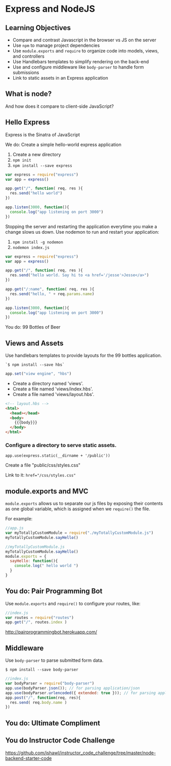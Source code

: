 # Express and NodeJS

## Learning Objectives

- Compare and contrast Javascript in the browser vs JS on the server
- Use `npm` to manage project dependencies
- Use `module.exports` and `require` to organize code into models, views, and controllers
- Use Handlebars templates to simplify rendering on the back-end
- Use and configure middleware like `body-parser` to handle form submissions
- Link to static assets in an Express application

## What is node?

And how does it compare to client-side JavaScript?

## Hello Express

Express is the Sinatra of JavaScript

We do: Create a simple hello-world express application

1. Create a new directory
1. `npm init`
1. `npm install --save express`

```js
var express = require("express")
var app = express()

app.get("/", function( req, res ){
  res.send("hello world")
})

app.listen(3000, function(){
  console.log("app listening on port 3000")
})
```

Stopping the server and restarting the application everytime you make
a change slows us down. Use nodemon to run and restart your application:

1. `npm install -g nodemon`
1. `nodemon index.js`

```js
var express = require("express")
var app = express()

app.get("/", function( req, res ){
  res.send("hello world. Say hi to <a href='/jesse'>Jesse</a>")
})

app.get("/:name", function( req, res ){
  res.send("hello, " + req.params.name)
})

app.listen(3000, function(){
  console.log("app listening on port 3000")
})
```

You do: 99 Bottles of Beer

## Views and Assets

Use handlebars templates to provide layouts for the 99 bottles application.

    `$ npm install --save hbs`

```js
app.set("view engine", "hbs")
```

- Create a directory named 'views'.
- Create a file named 'views/index.hbs'.
- Create a file named 'views/layout.hbs'.

```html
<!-- layout.hbs -->
<html>
  <head></head>
  <body>
    {{{body}}} 
  </body>
</html>
```

### Configure a directory to serve static assets.

```
app.use(express.static(__dirname + '/public'))
```

Create a file "public/css/styles.css"

Link to it: `href="/css/styles.css"`

## module.exports and MVC

`module.exports` allows us to separate our js files by exposing their contents as one global variable, which is assigned
when we `require()` the file.

For example:

```js
//app.js
var myTotallyCustomModule = require("./myTotallyCustomModule.js")
myTotallyCustomModule.sayHello()
```

```js
//myTotallyCustomModule.js
myTotallyCustomModule.sayHello()
module.exports = {
  sayHello: function(){
    console.log(" hello world ")
  }
}
```

## You do: Pair Programming Bot

Use `module.exports` and `require()` to configure your routes, like:

```js
//index.js
var routes = require("routes")
app.get("/", routes.index )
```
http://pairprogrammingbot.herokuapp.com/

## Middleware

Use `body-parser` to parse submitted form data.

    $ npm install --save body-parser

```js
//index.js
var bodyParser = require("body-parser")
app.use(bodyParser.json()); // for parsing application/json
app.use(bodyParser.urlencoded({ extended: true })); // for parsing application/x-www-form-urlencoded
app.post("/", function(req, res){
  res.send( req.body.name )
})
```

## You do: Ultimate Compliment

## You do Instructor Code Challenge

https://github.com/jshawl/instructor_code_challenge/tree/master/node-backend-starter-code
